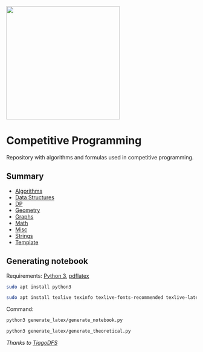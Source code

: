 <img width="300px" src="https://img.ifunny.co/images/33158e52fd19695bb1bfc98f4710f5a630000275d8cfb7ec3533f0a3f3c97294_1.webp"/>

# Competitive Programming

Repository with algorithms and formulas used in competitive programming.

Summary
------------

- [Algorithms](Content/Algorithms/)
- [Data Structures](Content/Data%20Structures/)
- [DP](Content/DP/)
- [Geometry](Content/Geometry/)
- [Graphs](Content/Graphs/)
- [Math](Content/Math/)
- [Misc](Content/Misc)
- [Strings](Content/Strings/)
- [Template](Content/Template/)

Generating notebook
----------------------

Requirements: [Python 3](https://www.python.org/), [pdflatex](http://pdftex.org)

```bash
sudo apt install python3
```

```bash
sudo apt install texlive texinfo texlive-fonts-recommended texlive-latex-extra
```

Command:

```bash
python3 generate_latex/generate_notebook.py
```

```bash
python3 generate_latex/generate_theoretical.py
```

_Thanks to [TiagoDFS](https://github.com/Tiagosf00/Competitive-Programming)_